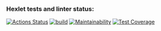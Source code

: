### Hexlet tests and linter status:
[![Actions Status](https://github.com/santi15355/java-project-78/workflows/hexlet-check/badge.svg)](https://github.com/santi15355/java-project-78/actions)   [![build](https://github.com/santi15355/java-project-78/actions/workflows/build.yml/badge.svg)](https://github.com/santi15355/java-project-78/actions/workflows/build.yml)   [![Maintainability](https://api.codeclimate.com/v1/badges/066dfd9488503a1f1899/maintainability)](https://codeclimate.com/github/santi15355/java-project-78/maintainability)   [![Test Coverage](https://api.codeclimate.com/v1/badges/066dfd9488503a1f1899/test_coverage)](https://codeclimate.com/github/santi15355/java-project-78/test_coverage)
